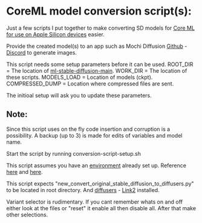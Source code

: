 # CoreML model conversion script(s):

Just a few scripts I put together to make converting SD models for [Core ML for use on Apple Silicon devices](https://github.com/apple/ml-stable-diffusion) easier.

Provide the created model(s) to an app such as Mochi Diffusion [Github](https://github.com/godly-devotion/MochiDiffusion) - [Discord](https://discord.gg/x2kartzxGv) to generate images.<br>

This script needs some setup parameters before it can be used.
ROOT_DIR 		= The location of [ml-stable-diffusion-main](https://github.com/apple/ml-stable-diffusion).
WORK_DIR 		= The location of these scripts.
MODELS_LOAD 	= Location of models (ckpt).
COMPRESSED_DUMP = Location where compressed files are sent.

The initioal setup will ask you to update these parameters.

## Note:

Since this script uses on the fly code insertion and corruption is a possibility. A backup (up to 3) is made for edits of variables and model name.

Start the script by running conversion-script-setup.sh

This script assumes you have an [environment](https://www.infoworld.com/article/3239675/virtualenv-and-venv-python-virtual-environments-explained.html) already set up.
Reference [here](https://github.com/godly-devotion/MochiDiffusion/wiki/How-to-convert-CKPT-or-SafeTensors-files-to-Core-ML) and [here](https://github.com/apple/ml-stable-diffusion#-converting-models-to-core-ml).

This script expects "new_convert_original_stable_diffusion_to_diffusers.py" to be located in root directory. And [diffusers](https://huggingface.co/docs/diffusers/installation) - [Link2](https://pypi.org/project/diffusers/) installed.

Variant selector is rudimentary. If you cant remember whats on and off either look at the files or "reset" it enable all then disable all. After that make other selections.